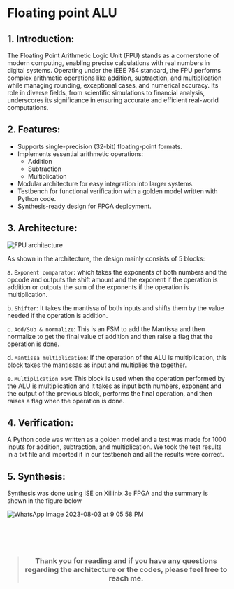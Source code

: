# Floating point ALU
## 1. Introduction:
The Floating Point Arithmetic Logic Unit (FPU) stands as a cornerstone of modern computing, enabling precise calculations with real numbers in digital systems. Operating under the IEEE 754 standard, the FPU performs complex arithmetic operations like addition, subtraction, and multiplication while managing rounding, exceptional cases, and numerical accuracy. Its role in diverse fields, from scientific simulations to financial analysis, underscores its significance in ensuring accurate and efficient real-world computations.
## 2. Features: 
- Supports single-precision (32-bit) floating-point formats.
- Implements essential arithmetic operations:
  * Addition
  * Subtraction
  * Multiplication
- Modular architecture for easy integration into larger systems.
- Testbench for functional verification with a golden model written with Python code.
- Synthesis-ready design for FPGA deployment.
## 3. Architecture:
![FPU architecture](https://github.com/petergad14/Floating_point_ALU/assets/139645814/6006f60b-7a55-4c47-8e93-dfb5b1871667)

As shown in the architecture, the design mainly consists of 5 blocks:

a. `Exponent comparator`: which takes the exponents of both numbers and the opcode and outputs the shift amount and the exponent if the operation is addition or outputs the sum of the exponents if the operation is multiplication.

b. `Shifter`: It takes the mantissa of both inputs and shifts them by the value needed if the operation is addition.

c. `Add/Sub & normalize`: This is an FSM to add the Mantissa and then normalize to get the final value of addition and then raise a flag that the operation is done.

d. `Mantissa multiplication`: If the operation of the ALU is multiplication, this block takes the mantissas as input and multiplies the together.

e. `Multiplication FSM`: This block is used when the operation performed by the ALU is multiplication and it takes as input both numbers, exponent and the output of the previous block, performs the final operation, and then raises a flag when the operation is done.

## 4. Verification:
A Python code was written as a golden model and a test was made for 1000 inputs for addition, subtraction, and multiplication. We took the test results in a txt file and imported it in our testbench and all the results were correct.

## 5. Synthesis: 
  Synthesis was done using ISE on Xillinix 3e FPGA and the summary is shown in the figure below

![WhatsApp Image 2023-08-03 at 9 05 58 PM](https://github.com/petergad14/Floating_point_ALU/assets/139645814/441bd74d-3f50-47ed-a5ed-7d81a520b3c8)

<br /> 
<br />
<br />

> <h3 align="center">
  > Thank you for reading and if you have any questions regarding the architecture or the codes, please feel free to reach me.
</h3>


  
